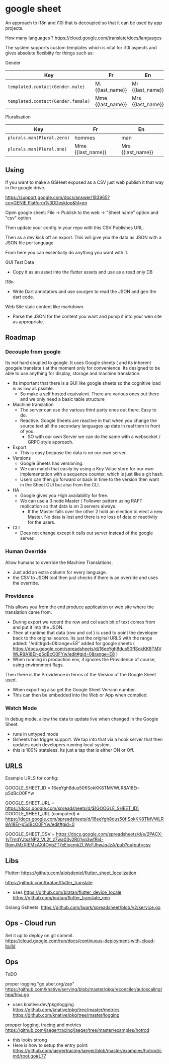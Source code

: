 # google sheet

An approach to i18n and i10l that is decoupled so that it can be used by app projects.

How many languages ? https://cloud.google.com/translate/docs/languages

The system supports custom templates which is vital for i10l aspects and gives absolute flexibiity for things such as:

Gender 

| Key        | Fr           | En           | 
|-------------|-------------|-------------- | 
|`templated.contact(Gender.male)`| M. {{last_name}} | Mr {{last_name}}
|`templated.contact(Gender.female)`| Mme {{last_name}} | Mrs {{last_name}}




Pluralisation

| Key        | Fr           | En           | 
|-------------|-------------|-------------- | 
|`plurals.man(Plural.zero)`| hommes | man
|`plurals.man(Plural.one)`| Mme {{last_name}} | Mrs {{last_name}}


## Using

If you want to make a GSHeet exposed as a CSV just web publish it that way in the google drive.

https://support.google.com/docs/answer/183965?co=GENIE.Platform%3DDesktop&hl=en


Open google sheet:
File -> Publish to the web -> "Sheet name" option and "csv" option

Then update your config in your repo with this CSV Publishes URL.

Then as a dev kick off an export. This will give you the data as JSON with a JSON file per language.

From here you can essentially do anything you want with it.

GUI Test Data
- Copy it as an asset into the flutter assets and use as a read only DB

I18n 
- Write Dart annotators and use sourgen to read the JSON and gen the dart code.

Web Site staic content like markdown.
- Parse the JSON for the content you want and pump it into your wen site as appropriate.



## Roadmap

### Decouple from google

Its not hard coupled to google. It uses Google sheets ( and its inherent googele translate ) at the moment only for convenience. Its designed to be able to use anything for display, storage and machine translation.

- Its important that there is a GUI like google sheets so the cognitive load is as low as pssible.
	- So make a self hosted equivalent. There are various ones out there and we only need a basic table structure
- Machine translation
	- The server can use the various third party ones out there. Easy to do.
	- Reactive. Google Sheets are reactive in that when you change the source text all the secondary languages up date in real tiem in front of you.
		- SO with our own Server we can do the same with a websocket / GRPC style approach.
- Export
	- This is easy because the data is on our own server.
- Versions
	- Google Sheets has versioning.
	- We can match that easily by using a Key Value store for our own implementation with a sequence counter, which is just like a git hash.
	- Users can then go forward or back in time to the version then want in the Sheet GUI but also from the CLI.
- HA
	- Google gives you High availability for free.
	- We can use a 3 node Master / Follower pattern using RAFT replication so that data is on 3 servers always.
		- If the Master falls over the other 2 hold an election to elect a new Master. No data is lost and there is no loss of data or reactivity for the users.
- CLI
	- Does not change except it calls out server instead of the google server.


### Human Override

Allow humans to override the Machine Translations.

- Just add an extra column for every language.
- the CSV to JSON tool then just checks if there is an override and uses the override.

### Providence

This allows you from the end produce application or web site where the translation came from.

- During export we record the row and col each bit of text comes from and put it into the JSON.
- Then at runtime that data (row and col ) is used to point the developer back to the original source. Its just the original URLS with the range added: "/edit#gid=0&range=E8" added for google sheets ( https://docs.google.com/spreadsheets/d/16eeYgh8dus50fISokKK8TMVWLR8A18Er-p5dBcO0FYw/edit#gid=0&range=E8 )
- When running in production env, it ignores the Providence of course, using environment flags.

Then there is the Providence in terms of the Version of the Google Sheet used.

- When exporting also get the Google Sheet Version number.
- This can then be embedded into the Web or App when compiled.



### Watch Mode

In debug mode, allow the data to update live when changed in the Google Sheet.
- runs in untyped mode
- Gsheets has trigger support. We tap into that via a hook server that then updates each developers running local system.
- this is 100% stateless. Its just a tap that is either ON or Off.


## URLS

Example URLS for config:

GOOGLE_SHEET_ID = 16eeYgh8dus50fISokKK8TMVWLR8A18Er-p5dBcO0FYw

GOOGLE_SHEET_URL = https://docs.google.com/spreadsheets/d/$(GOOGLE_SHEET_ID)
GOOGLE_SHEET_URL (computed) = https://docs.google.com/spreadsheets/d/16eeYgh8dus50fISokKK8TMVWLR8A18Er-p5dBcO0FYw/edit#gid=0

GOOGLE_SHEET_CSV = https://docs.google.com/spreadsheets/d/e/2PACX-1vTrndYJtszNP2_VL2t_z7wa03v2R01yq3wfRi4-RgmJMzXIEMzAX4OybZT7eEiqcmkZLWcFJhwJqJzA/pub?output=csv


## Libs

Flutter: https://github.com/aloisdeniel/flutter_sheet_localization

https://github.com/bratan/flutter_translate
- uses https://github.com/bratan/flutter_device_locale
https://github.com/bratan/flutter_translate_gen

Golang Gsheets: https://github.com/Iwark/spreadsheet/blob/v2/service.go




## Ops - Cloud run

Set it up to deploy on git commit.
https://cloud.google.com/run/docs/continuous-deployment-with-cloud-build



## Ops

ToDO

proper logging
"go.uber.org/zap"
https://github.com/knative/serving/blob/master/pkg/reconciler/autoscaling/hpa/hpa.go
- uses knative.dev/pkg/logging
https://github.com/knative/pkg/tree/master/metrics
https://github.com/knative/pkg/tree/master/logging


propper logging, tracing and metrics
https://github.com/jaegertracing/jaeger/tree/master/examples/hotrod
- this looks strong
- Here is how to setup the entry point: https://github.com/jaegertracing/jaeger/blob/master/examples/hotrod/cmd/root.go#L77
